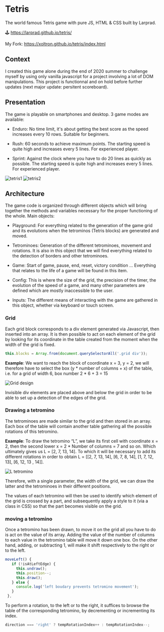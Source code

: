 # Tetris

The world famous Tetris game with pure JS, HTML &amp; CSS built by Larprad.

🕹️ https://larprad.github.io/tetris/

My Fork: https://xoltron.github.io/tetris/index.html

## Context

I created this game alone during the end of 2020 summer to challenge myself by using only vanilla javascript for a project involving a lot of DOM manipulations.
This project is functionnal and on hold before further updates (next major update: persitent scoreboard).

## Presentation

The game is playable on smartphones and desktop. 3 game modes are available:

* Enduro: No time limit, it's about getting the best score as the speed increases every 10 rows. Suitable for beginners. 

* Rush: 60 seconds to achieve maximum points. The starting speed is quite high and increases every 5 lines. For experienced player. 

* Sprint: Against the clock where you have to do 20 lines as quickly as possible. The starting speed is quite high and increases every 5 lines. For experienced player.

![tetris1](https://user-images.githubusercontent.com/59915248/95334832-e38e0800-08ae-11eb-8db9-b33ff71e2c79.png)
![tetris2](https://user-images.githubusercontent.com/59915248/95334837-e5f06200-08ae-11eb-844c-ac323d8c0773.png)

## Architecture

The game code is organized through different objects which will bring together the methods and variables necessary for the proper functioning of the whole. Main objects:

* Playground: For everything related to the generation of the game grid and its evolutions when the tetrominos (Tetris blocks) are generated and moved.

* Tetrominoes: Generation of the different tetrominoes, movement and rotations. It is also in this object that we will find everything related to the detection of borders and other tetrominoes.

* Game: Start of game, pause, end, reset, victory condition ... Everything that relates to the life of a game will be found in this item.

* Config: This is where the size of the grid, the precision of the timer, the evolution of the speed of a game, and many other parameters are defined which are mostly inaccessible to the user.

* Inputs: The different means of interacting with the game are gathered in this object, whether via keyboard or touch screen.

### Grid

Each grid block corresponds to a div element generated via Javascript, then inserted into an array. It is then possible to act on each element of the grid by looking for its coordinate in the table created from the moment when the width of the grid is fixed.

```javascript
this.blocks = Array.from(document.querySelectorAll('.grid div'));
```

**Example**: We want to reach the block of coordinate x = 3, y = 2, we will therefore have to select the box (y * number of columns + x) of the table, i.e. for a grid of width 6, box number 2 * 6 + 3 = 15

![Grid design](https://user-images.githubusercontent.com/59915248/95305967-04dafe00-0887-11eb-830a-3899f0256107.png)

Invisible div elements are placed above and below the grid in order to be able to set up a detection of the edges of the grid.

### Drawing a tetromino

The tetrominoes are made similar to the grid and then stored in an array. Each box of the table will contain another table gathering all the possible rotations of this tetromino.

**Example**: To draw the tetromino “L”, we take its first cell with coordinate x = 2,
then the second lower x = 2 * Number of columns = 7 and so on. Which ultimately gives us L = [2, 7, 13, 14]. To which it will be necessary to add its different rotations in order to obtain L = [[2, 7, 13, 14], [6, 7, 8, 14], [1, 7, 12, 13], [6, 12, 13 , 14]].

![L tetromino](https://user-images.githubusercontent.com/59915248/95307167-9860fe80-0888-11eb-9a44-5685400aac0f.png)

Therefore, with a single parameter, the width of the grid, we can draw the latter and the tetrominoes in their different positions.

The values of each tetromino will then be used to identify which element of the grid is crossed by a part, and subsequently apply a style to it (via a class in CSS) so that the part becomes visible on the grid.

### moving a tetromino

Once a tetromino has been drawn, to move it on the grid all you have to do is act on the value of its array. Adding the value of the number of columns to each value in the tetromino table will move it down one box. On the other hand, adding, or subtracting 1, will make it shift respectively to the right or to the left.
 
 ```javascript
 moveLeft() {
    if (!isAtLeftEdge) {
      this.undraw();
      this.position--;
      this.draw();
    } else {
      console.log('left boudary prevents tetromino movement');
    }
  },
```

To perform a rotation, to the left or to the right, it suffices to browse the table of the corresponding tetromino, by decrementing or incrementing its index.
 
  ```javascript
 direction === 'right' ? tempRotationIndex++ : tempRotationIndex--;
 ```
